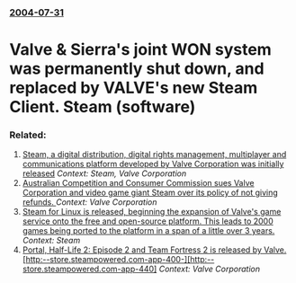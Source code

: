 ### [2004-07-31](/news/2004/07/31/index.md)

#  Valve & Sierra's joint WON system was permanently shut down, and replaced by VALVE's new Steam Client. Steam (software)




### Related:

1. [ Steam, a digital distribution, digital rights management, multiplayer and communications platform developed by Valve Corporation was initially released](/news/2003/09/12/steam-a-digital-distribution-digital-rights-management-multiplayer-and-communications-platform-developed-by-valve-corporation-was-initia.md) _Context: Steam, Valve Corporation_
2. [Australian Competition and Consumer Commission sues Valve Corporation and video game giant Steam over its policy of not giving refunds. ](/news/2014/08/29/australian-competition-and-consumer-commission-sues-valve-corporation-and-video-game-giant-steam-over-its-policy-of-not-giving-refunds.md) _Context: Valve Corporation_
3. [Steam for Linux is released, beginning the expansion of Valve's game service onto the free and open-source platform. This leads to 2000 games being ported to the platform in a span of a little over 3 years.](/news/2013/02/14/steam-for-linux-is-released-beginning-the-expansion-of-valve-s-game-service-onto-the-free-and-open-source-platform-this-leads-to-2000-game.md) _Context: Steam_
4. [ Portal, Half-Life 2: Episode 2 and Team Fortress 2 is released by Valve. [http:--store.steampowered.com-app-400-][http:--store.steampowered.com-app-440]](/news/2007/10/10/portal-half-life-2-episode-2-and-team-fortress-2-is-released-by-valve-http-store-steampowered-com-app-400-http-store-steampowered.md) _Context: Valve Corporation_

